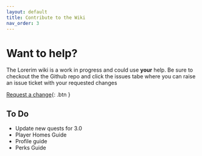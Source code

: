 ```yaml
---
layout: default
title: Contribute to the Wiki
nav_order: 3
---
```

# Want to help?

The Lorerim wiki is a work in progress and could use **your** help.
Be sure to checkout the the Github repo and click the issues tabe where you can raise an issue ticket with your requested changes

[Request a change](https://github.com/gouldsonium/lorerim-wiki/issues/new/choose){: .btn }

## To Do

- Update new quests for 3.0
- Player Homes Guide
- Profile guide
- Perks Guide
